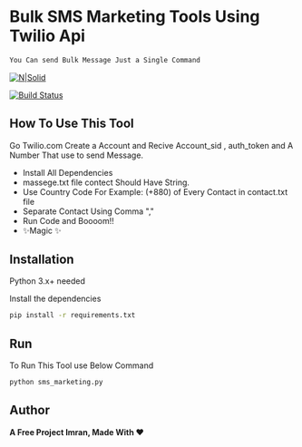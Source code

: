 # Bulk SMS Marketing Tools Using Twilio Api
```sh
You Can send Bulk Message Just a Single Command
```

[![N|Solid](https://twilio-cms-prod.s3.amazonaws.com/images/library-logo-resource2x.width-1000.png)](https://www.twilio.com/)

[![Build Status](https://travis-ci.org/joemccann/dillinger.svg?branch=master)](https://github.com/mohammadimran-h90)

## How To Use This Tool
Go Twilio.com Create a Account and Recive Account_sid , auth_token and A Number That use to send Message.
- Install All Dependencies
- massege.txt file contect Should Have String.
- Use Country Code For Example: (+880) of Every Contact in contact.txt file
- Separate Contact Using Comma ","
- Run Code and Boooom!!
- ✨Magic ✨



## Installation
Python 3.x+ needed 

Install the dependencies 

```sh
pip install -r requirements.txt
```


## Run
To Run This Tool use Below Command
```sh
python sms_marketing.py
```


## Author

**A Free Project Imran, Made With ❤️️**




